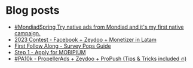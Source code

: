# Blog posts
<!-- BLOG-POST-LIST:START -->
- [#MondiadSpring Try native ads from Mondiad and it&#39;s my first native campaign.](https://afflift.com/f/threads/mondiadspring-try-native-ads-from-mondiad-and-its-my-first-native-campaign.10528/)
- [2023 Contest - Facebook + Zeydoo + Monetizer in Latam](https://afflift.com/f/threads/2023-contest-facebook-zeydoo-monetizer-in-latam.10256/)
- [First Follow Along - Survey Pops Guide](https://afflift.com/f/threads/first-follow-along-survey-pops-guide.10557/)
- [Step 1 - Apply for MOBIPIUM](https://afflift.com/f/threads/step-1-apply-for-mobipium.2938/)
- [#PA10k - PropellerAds + Zeydoo + ProPush &lpar;Tips &amp; Tricks included 🔥&rpar;](https://afflift.com/f/threads/pa10k-propellerads-zeydoo-propush-tips-tricks-included-%F0%9F%94%A5.8970/)
<!-- BLOG-POST-LIST:END -->
